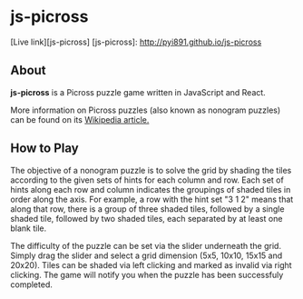 # js-picross
[Live link][js-picross]
[js-picross]: http://pyi891.github.io/js-picross

## About
**js-picross** is a Picross puzzle game written in JavaScript and React.

More information on Picross puzzles (also known as nonogram puzzles) can be found on its [Wikipedia article.][wiki]

[wiki]: https://en.wikipedia.org/wiki/Nonogram

## How to Play
The objective of a nonogram puzzle is to solve the grid by shading the tiles according to the given sets of hints for each column and row.  Each set of hints along each row and column indicates the groupings of shaded tiles in order along the axis. For example, a row with the hint set "3 1 2" means that along that row, there is a group of three shaded tiles, followed by a single shaded tile, followed by two shaded tiles, each separated by at least one blank tile.

The difficulty of the puzzle can be set via the slider underneath the grid.  Simply drag the slider and select a grid dimension (5x5, 10x10, 15x15 and 20x20).  Tiles can be shaded via left clicking and marked as invalid via right clicking.  The game will notify you when the puzzle has been successfuly completed.
